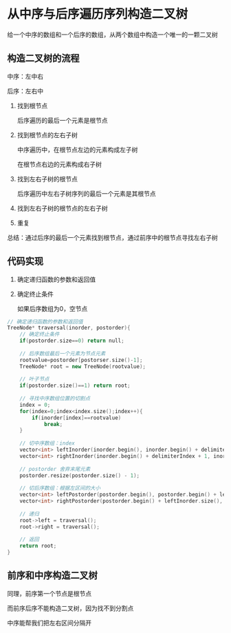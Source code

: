 # 从中序与后序遍历序列构造二叉树

给一个中序的数组和一个后序的数组，从两个数组中构造一个唯一的一颗二叉树

## 构造二叉树的流程

中序：左中右

后序：左右中

1. 找到根节点

   后序遍历的最后一个元素是根节点

2. 找到根节点的左右子树

   中序遍历中，在根节点左边的元素构成左子树

   在根节点右边的元素构成右子树

3. 找到左右子树的根节点

   后序遍历中左右子树序列的最后一个元素是其根节点

4. 找到左右子树的根节点的左右子树

5. 重复

总结：通过后序的最后一个元素找到根节点，通过前序中的根节点寻找左右子树

## 代码实现

1. 确定递归函数的参数和返回值

2. 确定终止条件

   如果后序数组为0，空节点

```c++
// 确定递归函数的参数和返回值
TreeNode* traversal(inorder, postorder){
    // 确定终止条件
    if(postorder.size==0) return null;
    
    // 后序数组最后一个元素为节点元素
    rootvalue=postorder[postorser.size()-1];
    TreeNode* root = new TreeNode(rootvalue);
    
    // 叶子节点
    if(postorder.size()==1) return root;
    
    // 寻找中序数组位置的切割点
    index = 0;
    for(index=0;index<index.size();index++){
        if(inorder[index]==rootvalue)
            break;
    }
    
    // 切中序数组：index
    vector<int> leftInorder(inorder.begin(), inorder.begin() + delimiterIndex);
    vector<int> rightInorder(inorder.begin() + delimiterIndex + 1, inorder.end() );
    
    // postorder 舍弃末尾元素
    postorder.resize(postorder.size() - 1);
    
    // 切后序数组：根据左区间的大小
    vector<int> leftPostorder(postorder.begin(), postorder.begin() + leftInorder.size());
    vector<int> rightPostorder(postorder.begin() + leftInorder.size(), postorder.end());
    
    // 递归
    root->left = traversal();
    root->right = traversal();
    
    // 返回
	return root;
}
```



## 前序和中序构造二叉树

同理，前序第一个节点是根节点

而前序后序不能构造二叉树，因为找不到分割点

中序能帮我们把左右区间分隔开